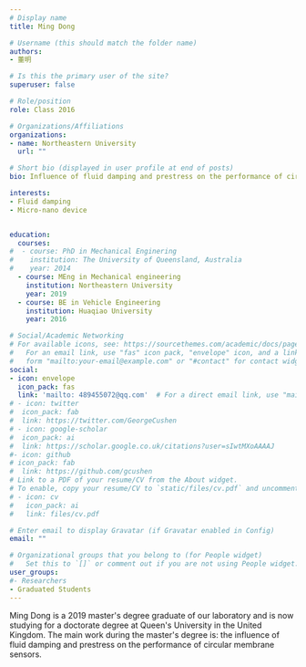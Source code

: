```yaml
---
# Display name
title: Ming Dong

# Username (this should match the folder name)
authors:
- 董明

# Is this the primary user of the site?
superuser: false

# Role/position
role: Class 2016

# Organizations/Affiliations
organizations:
- name: Northeastern University
  url: ""

# Short bio (displayed in user profile at end of posts)
bio: Influence of fluid damping and prestress on the performance of circular membrane sensor.

interests:
- Fluid damping
- Micro-nano device


education:
  courses:
#  - course: PhD in Mechanical Enginering
#    institution: The University of Queensland, Australia
#    year: 2014
  - course: MEng in Mechanical engineering
    institution: Northeastern University
    year: 2019
  - course: BE in Vehicle Engineering
    institution: Huaqiao University
    year: 2016

# Social/Academic Networking
# For available icons, see: https://sourcethemes.com/academic/docs/page-builder/#icons
#   For an email link, use "fas" icon pack, "envelope" icon, and a link in the
#   form "mailto:your-email@example.com" or "#contact" for contact widget.
social:
- icon: envelope
  icon_pack: fas
  link: 'mailto: 489455072@qq.com'  # For a direct email link, use "mailto:test@example.org".
# - icon: twitter
#  icon_pack: fab
#  link: https://twitter.com/GeorgeCushen
# - icon: google-scholar
#  icon_pack: ai
#  link: https://scholar.google.co.uk/citations?user=sIwtMXoAAAAJ
#- icon: github
# icon_pack: fab
#  link: https://github.com/gcushen
# Link to a PDF of your resume/CV from the About widget.
# To enable, copy your resume/CV to `static/files/cv.pdf` and uncomment the lines below.
# - icon: cv
#   icon_pack: ai
#   link: files/cv.pdf

# Enter email to display Gravatar (if Gravatar enabled in Config)
email: ""

# Organizational groups that you belong to (for People widget)
#   Set this to `[]` or comment out if you are not using People widget.
user_groups:
#- Researchers
- Graduated Students
---
```


Ming Dong is a 2019 master's degree graduate of our laboratory and is now studying for a doctorate degree at Queen's University in the United Kingdom. The main work during the master's degree is: the influence of fluid damping and prestress on the performance of circular membrane sensors.
